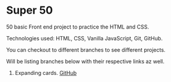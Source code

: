 # Super 50

50 basic Front end project to practice the HTML and CSS.

Technologies used: HTML, CSS, Vanilla JavaScript, Git, GitHub.

You can checkout to different branches to see different projects.

Will be listing branches below with their respective links az well.

1. Expanding cards. [GitHub]()
